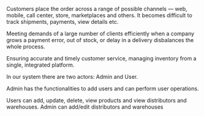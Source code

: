 Customers place the order across a range of possible channels — web, mobile, call center, store, marketplaces and others. It becomes difficult to track shipments, payments, view details etc.

Meeting demands of a large number of clients efficiently when a company grows a payment error, out of stock, or delay in a delivery disbalances the whole process.

Ensuring accurate and timely customer service, managing inventory from a single, integrated platform.

In our system there are two actors: Admin and User.

Admin has the functionalities to add users and can perform user operations.

Users can add, update, delete, view products and view distributors and warehouses. Admin can add/edit distributors and warehouses
